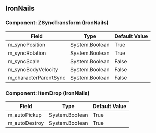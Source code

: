 ## IronNails

### Component: ZSyncTransform (IronNails)

|Field|Type|Default Value|
|---|---|---|
|m_syncPosition|System.Boolean|True|
|m_syncRotation|System.Boolean|True|
|m_syncScale|System.Boolean|False|
|m_syncBodyVelocity|System.Boolean|False|
|m_characterParentSync|System.Boolean|False|

### Component: ItemDrop (IronNails)

|Field|Type|Default Value|
|---|---|---|
|m_autoPickup|System.Boolean|True|
|m_autoDestroy|System.Boolean|True|

